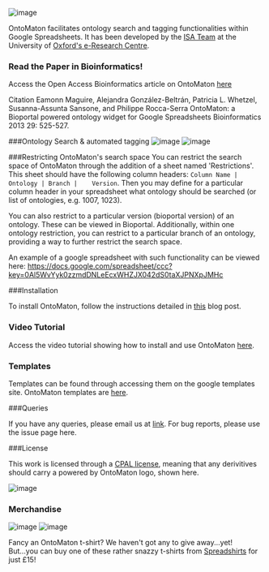 ![image](http://isatab.sf.net/assets/img/tools/ontomaton.png)

OntoMaton facilitates ontology search and tagging functionalities within Google Spreadsheets. It has been developed by the [ISA Team](http://isa-tools.org) at the University of [Oxford's e-Research Centre](http://www.oerc.ox.ac.uk).

### Read the Paper in Bioinformatics!
Access the Open Access Bioinformatics article on OntoMaton [here](http://bioinformatics.oxfordjournals.org/content/29/4/525.full)

Citation
Eamonn Maguire, Alejandra González-Beltrán, Patricia L. Whetzel, Susanna-Assunta Sansone, and Philippe Rocca-Serra 
OntoMaton: a Bioportal powered ontology widget for Google Spreadsheets
Bioinformatics 2013 29: 525-527.

###Ontology Search & automated tagging
![image](http://isatools.files.wordpress.com/2012/07/ontomaton-search-shot.png?w=350) ![image](http://isatools.files.wordpress.com/2012/07/ontomaton-tag-shot.png?h=381)

###Restricting OntoMaton's search space
You can restrict the search space of OntoMaton through the addition of a sheet named 'Restrictions'. This sheet should have the following column headers:
```Column Name | Ontology |	Branch |	Version```. Then you may define for a particular column header in your spreadsheet what ontology should be searched (or list of ontologies, e.g. 1007, 1023).

You can also restrict to a particular version (bioportal version) of an ontology. These can be viewed in Bioportal. Additionally, within one ontology restriction, you can restrict to a particular branch of an ontology,
providing a way to further restrict the search space.

An example of a google spreadsheet with such functionality can be viewed here: https://docs.google.com/spreadsheet/ccc?key=0Al5WvYyk0zzmdDNLeEcxWHZJX042dS0taXJPNXpJMHc

###Installation

To install OntoMaton, follow the instructions detailed in [this](http://isatools.wordpress.com/2012/07/13/introducing-ontomaton-ontology-search-tagging-for-google-spreadsheets/) blog post.
 
### Video Tutorial

Access the video tutorial showing how to install and use OntoMaton [here](http://www.youtube.com/watch?v=Qs0nxGBfQac&feature=player_embedded).
 
### Templates

Templates can be found through accessing them on the google templates site. OntoMaton templates are [here](https://drive.google.com/templates?type=spreadsheets&q=ontomaton).

###Queries

If you have any queries, please email us at [link](mailto:isatools@googlegroups.com). For bug reports, please use the issue page here.

###License

This work is licensed through a [CPAL license](http://isatab.sf.net/licenses/OntoMaton-license.html), meaning that any derivitives should carry a powered by OntoMaton logo, shown here.

![image](http://isatab.sf.net/assets/img/tools/ontomaton-part-of-isatools.png)

### Merchandise

![image](http://i1.cpcache.com/product/741842417/tshirt.jpg?color=Black&amp;height=250&amp;width=250) ![image](http://i1.cpcache.com/product/741842417/tshirt.jpg?side=Back&color=Black&height=250&width=250) 

Fancy an OntoMaton t-shirt? We haven't got any to give away...yet! But...you can buy one of these rather snazzy t-shirts from [Spreadshirts](http://antarctic-design.spreadshirt.co.uk/men-s-classic-t-shirt-A22910590/customize/color/2) for just £15!


